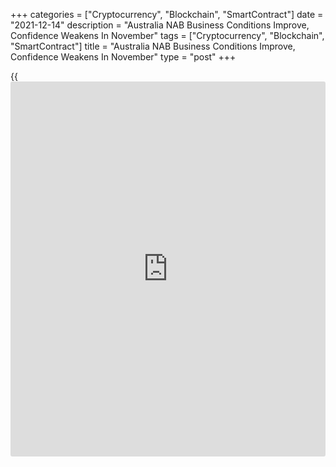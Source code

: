 +++
categories = ["Cryptocurrency", "Blockchain", "SmartContract"]
date = "2021-12-14"
description = "Australia NAB Business Conditions Improve, Confidence Weakens In November"
tags = ["Cryptocurrency", "Blockchain", "SmartContract"]
title = "Australia NAB Business Conditions Improve, Confidence Weakens In November"
type = "post"
+++

{{<iframe id="large-banner" src="https://www.bounty.group/#slide=12.0" width="100%" height="600" scrolling="no" style="border: 0px solid rgb(216, 221, 230); border-radius: 3px;">}}

Australia's [business][1] conditions improved moderately in November as
the post-lockdown rebound impact waned, while confidence weakened
notably from October, survey results from NAB showed on Tuesday.

The business conditions index rose to 12 in November from 10 in the
previous month.

The improvement in conditions was driven by employment, which rose 5
points to +11 index points. At the same time, trading conditions and
profitability were largely steady in November.

"There is still scope for things to improve further in coming months,
particularly in recreation & personal services which was still in
negative territory in November despite many restrictions easing in the
month," NAB Chief Economist Alan Oster, said.  
  
The survey showed that business confidence index dropped to 12 from 20
in the previous month.

"Confidence remains high across states and industries, albeit it has
come back to earth a little after the optimism associated with the end
of lockdowns," Oster added.  
  
Oster said notwithstanding the possibility of new disruptions related to
the Omicron variant, the [economy][2] is well placed to carry the
momentum forward over coming months and into 2022.

For comments and feedback [contact](https://www.playgroundfx.com/contact/): editorial@rtt[news](https://www.letsplayfx.com/blog/forex-news-website/).com

[Economic News][2]

 **What parts of the world are seeing the best (and worst) economic
performances lately? Click[here][3] to check out our [Econ Scorecard][3]
and find out! See up-to-the-moment [ranking](https://www.playgroundfx.com/blog/crypto-exchange-ranking/)s for the best and worst
performers in [GDP][4], [unemployment rate][5], [inflation][6] and much
more.**

   1. www.rtt[news](https://www.letsplayfx.com/blog/forex-news-website/).com/Content/Business.aspx
   2. www.rtt[news](https://www.letsplayfx.com/blog/forex-news-website/).com/Content/EconomicNews.aspx
   3. www.rtt[news](https://www.letsplayfx.com/blog/forex-news-website/).com/economic-scorecard/world-rank/industrial-production/highest-performance.aspx
   4. www.rtt[news](https://www.letsplayfx.com/blog/forex-news-website/).com/economic-scorecard/world-rank/GDP/highest-performance.aspx
   5. www.rtt[news](https://www.letsplayfx.com/blog/forex-news-website/).com/economic-scorecard/world-rank/unemployment-rate/lowest-performance.aspx
   6. www.rtt[news](https://www.letsplayfx.com/blog/forex-news-website/).com/economic-scorecard/world-rank/CPI/highest-performance.aspx